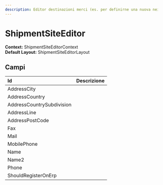 ```yaml
---
description: Editor destinazioni merci (es. per definirne una nuova nei documenti di vendita)
---
```


# ShipmentSiteEditor

**Context:** ShipmentSiteEditorContext  
**Default Layout:** ShipmentSiteEditorLayout

## Campi

| Id | Descrizione |
| :--- | :--- |
| AddressCity |  |
| AddressCountry |  |
| AddressCountrySubdivision |  |
| AddressLine |  |
| AddressPostCode |  |
| Fax |  |
| Mail |  |
| MobilePhone |  |
| Name |  |
| Name2 |  |
| Phone |  |
| ShouldRegisterOnErp |  |

